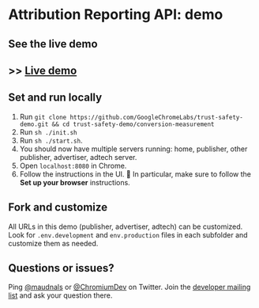 # Attribution Reporting API: demo

## See the live demo

## >> [Live demo](https://goo.gle/sppi-devrel-eventlevel)

## Set and run locally

1. Run `git clone https://github.com/GoogleChromeLabs/trust-safety-demo.git && cd trust-safety-demo/conversion-measurement`
2. Run `sh ./init.sh`
3. Run `sh ./start.sh`.
4. You should now have multiple servers running: home, publisher, other publisher, advertiser, adtech server.
5. Open `localhost:8080` in Chrome.
6. Follow the instructions in the UI. 🚨 In particular, make sure to follow the **Set up your browser** instructions.

## Fork and customize

All URLs in this demo (publisher, advertiser, adtech) can be customized.
Look for `.env.development` and `env.production` files in each subfolder and customize them as needed.

## Questions or issues?

Ping [@maudnals](https://twitter.com/maudnals) or [@ChromiumDev](https://twitter.com/ChromiumDev) on Twitter.
Join the [developer mailing list](https://groups.google.com/u/1/a/chromium.org/g/attribution-reporting-api-dev) and ask your question there.
